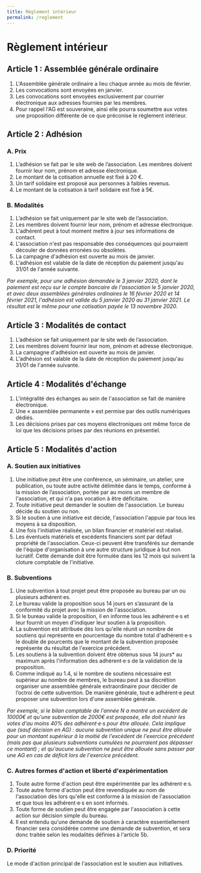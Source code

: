 ```yaml
---
title: Règlement intérieur
permalink: /reglement
---
```


# Règlement intérieur

## Article 1 : Assemblée générale ordinaire

1. L'Assemblée générale ordinaire a lieu chaque année au mois de février.
2. Les convocations sont envoyées en janvier.
3. Les convocations sont envoyées exclusivement par courrier électronique aux adresses fournies par les membres.
4. Pour rappel l'AG est souveraine, ainsi elle pourra soumettre aux votes une proposition différente de ce que préconise le règlement intérieur.

## Article 2 : Adhésion

### A. Prix

1. L’adhésion se fait par le site web de l’association. Les membres doivent fournir leur nom, prénom et adresse électronique.
2. Le montant de la cotisation annuelle est fixé à 20 €.
3. Un tarif solidaire est proposé aux personnes à faibles revenus.
4. Le montant de la cotisation à tarif solidaire est fixé à 5€.

### B. Modalités

1. L’adhésion se fait uniquement par le site web de l’association.
2. Les membres doivent fournir leur nom, prénom et adresse électronique.
3. L'adhérent peut à tout moment mettre à jour ses informations de contact.
4. L'association n'est pas responsable des conséquences qui pourraient découler de données erronées ou obsolètes.
5. La campagne d'adhésion est ouverte au mois de janvier.
6. L'adhésion est valable de la date de réception du paiement jusqu'au 31/01 de l'année suivante.

_Par exemple, pour une adhésion demandée le 3 janvier 2020, dont le paiement est reçu sur le compte bancaire de l'association le 5 janvier 2020, et avec deux assemblées générales ordinaires le 16 février 2020 et 14 février 2021, l'adhésion est valide du 5 janvier 2020 au 31 janvier 2021. Le résultat est le même pour une cotisation payée le 13 novembre 2020._

## Article 3 : Modalités de contact

1. L’adhésion se fait uniquement par le site web de l’association.
2. Les membres doivent fournir leur nom, prénom et adresse électronique.
3. La campagne d'adhésion est ouverte au mois de janvier.
4. L'adhésion est valable de la date de réception du paiement jusqu'au 31/01 de l'année suivante.

## Article 4 : Modalités d'échange

1. L'intégralité des échanges au sein de l'association se fait de manière électronique.
2. Une « assemblée permanente » est permise par des outils numériques dédiés.
3. Les décisions prises par ces moyens électroniques ont même force de loi que les décisions prises par des réunions en présentiel.

## Article 5 : Modalités d'action

### A. Soutien aux initiatives

1. Une initiative peut être une conférence, un séminaire, un atelier, une publication, ou toute autre activité délimitée dans le temps, conforme à la mission de l’association, portée par au moins un membre de l'association, et qui n'a pas vocation à être déficitaire.
2. Toute initiative peut demander le soutien de l'association. Le bureau décide du soutien ou non.
3. Si le soutien à une initiative est décidé, l'association l'appuie par tous les moyens à sa disposition.
4. Une fois l'initiative réalisée, un bilan financier et matériel est réalisé.
5. Les éventuels matériels et excédents financiers sont par défaut propriété de l'association. Ceux-ci peuvent être transférés sur demande de l'équipe d'organisation à une autre structure juridique à but non lucratif. Cette demande doit être formulée dans les 12 mois qui suivent la cloture comptable de l'initiative.

### B. Subventions

1. Une subvention à tout projet peut être proposée au bureau par un ou plusieurs adhérent‧es.
2. Le bureau valide la proposition sous 14 jours en s’assurant de la conformité du projet avec la mission de l'association.
3. Si le bureau valide la proposition, il en informe tous les adhérent‧e‧s et leur fournit un moyen d'indiquer leur soutien à la proposition.
4. La subvention est attribuée dès lors qu'elle réunit un nombre de soutiens qui représente en pourcentage du nombre total d'adhérent‧e‧s le double de pourcents que le montant de la subvention proposée représente du résultat de l'exercice précédent.
5. Les soutiens à la subvention doivent être obtenus sous 14 jours* au maximum après l'information des adhérent‧e‧s de la validation de la proposition.
6. Comme indiqué au 1.4, si le nombre de soutiens nécessaire est supérieur au nombre de membres, le bureau peut à sa discrétion organiser une assemblée générale extraordinaire pour décider de l’octroi de cette subvention. De manière générale, tout‧e adhérent‧e peut proposer une subvention lors d'une assemblée générale.

_Par exemple, si le bilan comptable de l'année N a montré un excédent de 10000€ et qu'une subvention de 2000€ est proposée, elle doit réunir les votes d'au moins 40% des adhérent‧e‧s pour être allouée. Cela implique que (sauf décision en AG) : aucune subvention unique ne peut être allouée pour un montant supérieur à la moitié de l'excédent de l'exercice précédent (mais pas que plusieurs subventions cumulées ne pourraient pas dépasser ce montant) ; et qu'aucune subvention ne peut être allouée sans passer par une AG en cas de déficit lors de l'exercice précédent._

### C. Autres formes d'action et liberté d'expérimentation

1. Toute autre forme d'action peut être expérimentée par les adhérent‧e‧s.
2. Toute autre forme d'action peut être revendiquée au nom de l'association dès lors qu'elle est conforme à la mission de l'association et que tous les adhérent‧e‧s en sont informés.
3. Toute forme de soutien peut être engagée par l'association à cette action sur décision simple du bureau.
4. Il est entendu qu'une demande de soutien à caractère essentiellement financier sera considérée comme une demande de subvention, et sera donc traitée selon les modalités définies à l'article 5b.

### D. Priorité

Le mode d'action principal de l'association est le soutien aux initiatives.
